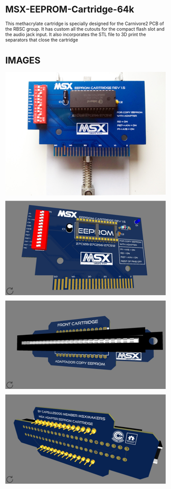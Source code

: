 # MSX-EEPROM-Cartridge-64k

This methacrylate cartridge is specially designed for the Carnivore2 PCB of the RBSC group. It has custom all the cutouts for the compact flash slot and the audio jack input. It also incorporates the STL file to 3D print the separators that close the cartridge

# IMAGES

![Alt text](https://github.com/capsule5000/MSX-EEPROM-Cartridge-64k/blob/main/Images/MSX_EEPROM_Cartridge.jpg)

![Alt text](https://github.com/capsule5000/MSX-EEPROM-Cartridge-64k/blob/main/Images/MSX_EEPROM_Cartridge_64kjpg.png)

![Alt text](https://github.com/capsule5000/MSX-EEPROM-Cartridge-64k/blob/main/Images/adaptador_V2.png)

![Alt text](https://github.com/capsule5000/MSX-EEPROM-Cartridge-64k/blob/main/Images/adaptador_V2_2.png)
